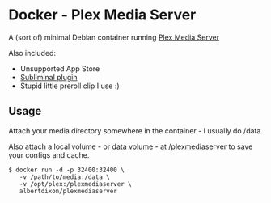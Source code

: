 # Docker - Plex Media Server

A (sort of) minimal Debian container running [Plex Media Server](http://plex.tv)

Also included:

  * Unsupported App Store
  * [Subliminal plugin](https://github.com/bramwalet/Subliminal.bundle)
  * Stupid little preroll clip I use :)

## Usage

Attach your media directory somewhere in the container - I usually do /data. 

Also attach a local volume - or [data volume](https://docs.docker.com/engine/userguide/dockervolumes/#data-volumes) - at /plexmediaserver to save your configs and cache.

```
$ docker run -d -p 32400:32400 \
   -v /path/to/media:/data \
   -v /opt/plex:/plexmediaserver \
   albertdixon/plexmediaserver
```
